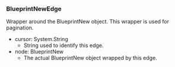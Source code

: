### BlueprintNewEdge
Wrapper around the BlueprintNew object. This wrapper is used for pagination.

- cursor: System.String
  - String used to identify this edge.
- node: BlueprintNew
  - The actual BlueprintNew object wrapped by this edge.
